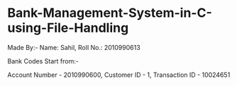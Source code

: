 # Bank-Management-System-in-C-using-File-Handling

Made By:- Name: Sahil, Roll No.: 2010990613

Bank Codes Start from:- 

Account Number - 2010990600,
Customer ID - 1,
Transaction ID - 10024651
